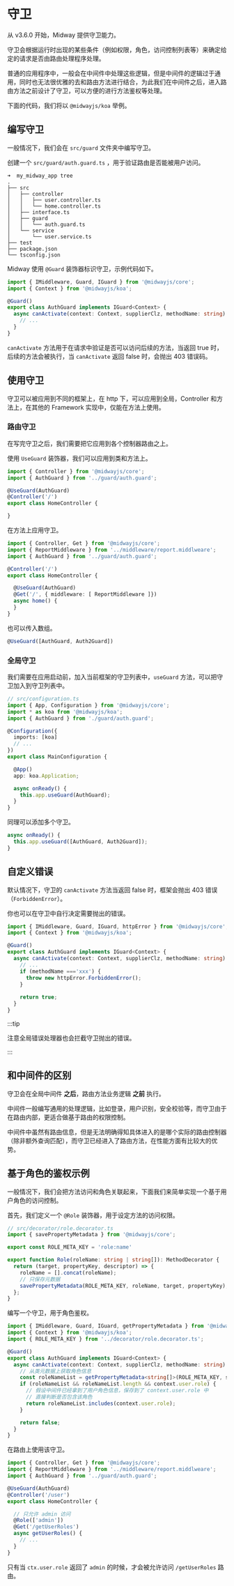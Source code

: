 # 守卫

从 v3.6.0 开始，Midway 提供守卫能力。

守卫会根据运行时出现的某些条件（例如权限，角色，访问控制列表等）来确定给定的请求是否由路由处理程序处理。

普通的应用程序中，一般会在中间件中处理这些逻辑，但是中间件的逻辑过于通用，同时也无法很优雅的去和路由方法进行结合，为此我们在中间件之后，进入路由方法之前设计了守卫，可以方便的进行方法鉴权等处理。

下面的代码，我们将以 `@midwayjs/koa` 举例。



## 编写守卫


一般情况下，我们会在 `src/guard` 文件夹中编写守卫。


创建一个 `src/guard/auth.guard.ts` ，用于验证路由是否能被用户访问。

```
➜  my_midway_app tree
.
├── src
│   ├── controller
│   │   ├── user.controller.ts
│   │   └── home.controller.ts
│   ├── interface.ts
│   ├── guard
│   │   └── auth.guard.ts
│   └── service
│       └── user.service.ts
├── test
├── package.json
└── tsconfig.json
```


Midway 使用 `@Guard` 装饰器标识守卫，示例代码如下。


```typescript
import { IMiddleware, Guard, IGuard } from '@midwayjs/core';
import { Context } from '@midwayjs/koa';

@Guard()
export class AuthGuard implements IGuard<Context> {
  async canActivate(context: Context, supplierClz, methodName: string): Promise<boolean> {
    // ...
  }
}
```

`canActivate` 方法用于在请求中验证是否可以访问后续的方法，当返回 true 时，后续的方法会被执行，当 `canActivate` 返回 false 时，会抛出 403 错误码。



## 使用守卫

守卫可以被应用到不同的框架上，在 http 下，可以应用到全局，Controller 和方法上，在其他的 Framework 实现中，仅能在方法上使用。



### 路由守卫

在写完守卫之后，我们需要把它应用到各个控制器路由之上。

使用 `UseGuard` 装饰器，我们可以应用到类和方法上。

```typescript
import { Controller } from '@midwayjs/core';
import { AuthGuard } from '../guard/auth.guard';

@UseGuard(AuthGuard)
@Controller('/')
export class HomeController {

}
```


在方法上应用守卫。

```typescript
import { Controller, Get } from '@midwayjs/core';
import { ReportMiddleware } from '../middleware/report.middlweare';
import { AuthGuard } from '../guard/auth.guard';

@Controller('/')
export class HomeController {

  @UseGuard(AuthGuard)
  @Get('/', { middleware: [ ReportMiddleware ]})
  async home() {
  }
}
```

也可以传入数组。

```typescript
@UseGuard([AuthGuard, Auth2Guard])
```



### 全局守卫


我们需要在应用启动前，加入当前框架的守卫列表中，`useGuard` 方法，可以把守卫加入到守卫列表中。

```typescript
// src/configuration.ts
import { App, Configuration } from '@midwayjs/core';
import * as koa from '@midwayjs/koa';
import { AuthGuard } from './guard/auth.guard';

@Configuration({
  imports: [koa]
  // ...
})
export class MainConfiguration {

  @App()
  app: koa.Application;

  async onReady() {
    this.app.useGuard(AuthGuard);
  }
}

```

同理可以添加多个守卫。

```typescript
async onReady() {
  this.app.useGuard([AuthGuard, Auth2Guard]);
}
```



## 自定义错误

默认情况下，守卫的 `canActivate` 方法当返回 false 时，框架会抛出 403 错误（`ForbiddenError`）。

你也可以在守卫中自行决定需要抛出的错误。

```typescript
import { IMiddleware, Guard, IGuard, httpError } from '@midwayjs/core';
import { Context } from '@midwayjs/koa';

@Guard()
export class AuthGuard implements IGuard<Context> {
  async canActivate(context: Context, supplierClz, methodName: string): Promise<boolean> {
    // ...
    if (methodName ==='xxx') {
      throw new httpError.ForbiddenError();
    }
    
    return true;
  }
}
```

:::tip

注意全局错误处理器也会拦截守卫抛出的错误。

:::



## 和中间件的区别

守卫会在全局中间件 **之后**，路由方法业务逻辑 **之前** 执行。

中间件一般编写通用的处理逻辑，比如登录，用户识别，安全校验等，而守卫由于在路由内部，更适合做基于路由的权限控制。

中间件中虽然有路由信息，但是无法明确得知具体进入的是哪个实际的路由控制器（除非额外查询匹配），而守卫已经进入了路由方法，在性能方面有比较大的优势。



## 基于角色的鉴权示例

一般情况下，我们会把方法访问和角色关联起来，下面我们来简单实现一个基于用户角色的访问控制。

首先，我们定义一个 `@Role` 装饰器，用于设定方法的访问权限。

```typescript
// src/decorator/role.decorator.ts
import { savePropertyMetadata } from '@midwayjs/core';

export const ROLE_META_KEY = 'role:name'

export function Role(roleName: string | string[]): MethodDecorator {
  return (target, propertyKey, descriptor) => {
    roleName = [].concat(roleName);
    // 只保存元数据
    savePropertyMetadata(ROLE_META_KEY, roleName, target, propertyKey);
  };
}
```

编写一个守卫，用于角色鉴权。

```typescript
import { IMiddleware, Guard, IGuard, getPropertyMetadata } from '@midwayjs/core';
import { Context } from '@midwayjs/koa';
import { ROLE_META_KEY } from '../decorator/role.decorator.ts';

@Guard()
export class AuthGuard implements IGuard<Context> {
  async canActivate(context: Context, supplierClz, methodName: string): Promise<boolean> {
    // 从类元数据上获取角色信息
    const roleNameList = getPropertyMetadata<string[]>(ROLE_META_KEY, supplierClz, methodName);
    if (roleNameList && roleNameList.length && context.user.role) {
      // 假设中间件已经拿到了用户角色信息，保存到了 context.user.role 中
      // 直接判断是否包含该角色
      return roleNameList.includes(context.user.role);
    }

    return false;
  }
}
```

在路由上使用该守卫。

```typescript
import { Controller, Get } from '@midwayjs/core';
import { ReportMiddleware } from '../middleware/report.middlweare';
import { AuthGuard } from '../guard/auth.guard';

@UseGuard(AuthGuard)
@Controller('/user')
export class HomeController {

  // 只允许 admin 访问
  @Role(['admin'])
  @Get('/getUserRoles')
  async getUserRoles() {
    // ...
  }
}
```

只有当 `ctx.user.role` 返回了 `admin` 的时候，才会被允许访问 `/getUserRoles` 路由。
